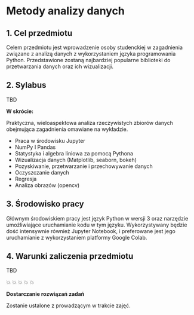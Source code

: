 # Metody analizy danych

## 1. Cel przedmiotu

Celem przedmiotu jest wprowadzenie osoby studenckiej w zagadnienia związane z analizą danych z wykorzystaniem języka programowania Python.
Przedstawione zostaną najbardziej popularne biblioteki do przetwarzania danych oraz ich wizualizacji.

## 2. Sylabus

TBD

**W skrócie:**

Praktyczna, wieloaspektowa analiza rzeczywistych zbiorów danych obejmująca zagadnienia omawiane na wykładzie.
* Praca w środowisku Jupyter
* NumPy I Pandas
* Statystyka i algebra liniowa za pomocą Pythona
* Wizualizacja danych (Matplotlib, seaborn, bokeh)
* Pozyskiwanie, przetwarzanie i przechowywanie danych
* Oczyszczanie danych
* Regresja 
* Analiza obrazów (opencv)


## 3. Środowisko pracy

Głównym środowiskiem pracy jest język Python w wersji 3 oraz narzędzie umożliwiające uruchamianie kodu w tym języku.
Wykorzystywany będzie dość intensywnie również Jupyter Notebook, i preferowane jest jego uruchamianie z wykorzystaniem platformy Google Colab. 

## 4. Warunki zaliczenia przedmiotu

TBD

&#x1F4A5; &#x1F4A5; &#x1F4A5; &#x1F4A5; &#x1F4A5;

**Dostarczanie rozwiązań zadań**

Zostanie ustalone z prowadzącym w trakcie zajęć.